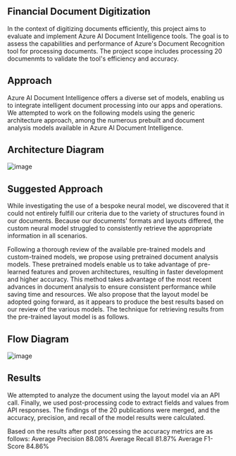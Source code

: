 ## Financial Document Digitization
In the context of digitizing documents efficiently, this project aims to evaluate and implement Azure AI Document Intelligence tools. The goal is to assess the capabilities and performance of Azure's Document Recognition tool for processing documents. The project scope includes processing 20 documenmts to validate the tool's efficiency and accuracy.

## Approach
Azure AI Document Intelligence offers a diverse set of models, enabling us to integrate intelligent document processing into our apps and operations. We attempted to work on the following models using the generic architecture approach, among the numerous prebuilt and document analysis models available in Azure AI Document Intelligence.

## Architecture Diagram
![image](https://github.com/user-attachments/assets/8e317ca3-97f2-4ed4-be41-96676270caed)

## Suggested Approach 
While investigating the use of a bespoke neural model, we discovered that it could not entirely fulfill our criteria due to the variety of structures found in our documents. Because our documents' formats and layouts differed, the custom neural model struggled to consistently retrieve the appropriate information in all scenarios.

Following a thorough review of the available pre-trained models and custom-trained models, we propose using pretrained document analysis models. These pretrained models enable us to take advantage of pre-learned features and proven architectures, resulting in faster development and higher accuracy. This method takes advantage of the most recent advances in document analysis to ensure consistent performance while saving time and resources. We also propose that the layout model be adopted going forward, as it appears to produce the best results based on our review of the various models. 
The technique for retrieving results from the pre-trained layout model is as follows.

## Flow Diagram
![image](https://github.com/user-attachments/assets/fefc8808-6232-4e03-af2e-7dc53dc6cdfb)

## Results
We attempted to analyze the document using the layout model via an API call. Finally, we used post-processing code to extract fields and values from API responses. The findings of the 20 publications were merged, and the accuracy, precision, and recall of the model results were calculated.

Based on the results after post processing the accuracy metrics are as follows:
Average Precision	88.08%
Average Recall	81.87%
Average F1-Score	84.86%

